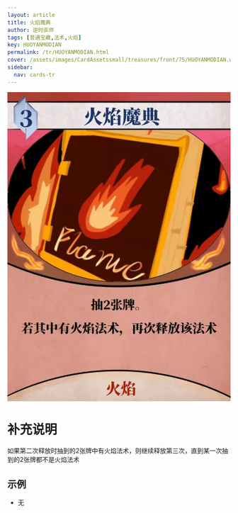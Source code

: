 ```yaml
---
layout: article
title: 火焰魔典
author: 逆时巫师
tags: [普通宝藏,法术,火焰]
key: HUOYANMODIAN
permalink: /tr/HUOYANMODIAN.html
cover: /assets/images/CardAssetssmall/treasures/front/75/HUOYANMODIAN.webp
sidebar:
  nav: cards-tr
---
```

![](/assets/images/CardAssets/treasures/front/75/HUOYANMODIAN.webp)

# 补充说明

如果第二次释放时抽到的2张牌中有火焰法术，则继续释放第三次，直到某一次抽到的2张牌都不是火焰法术

## 示例

* 无
